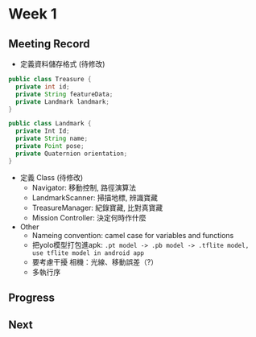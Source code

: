 # Week 1

## Meeting Record

- 定義資料儲存格式 (待修改)

```java
public class Treasure {
  private int id;
  private String featureData; 
  private Landmark landmark;
}
```

```java
public class Landmark {
  private Int Id;
  private String name;
  private Point pose;
  private Quaternion orientation;
}
```

- 定義 Class (待修改)
  - Navigator: 移動控制, 路徑演算法
  - LandmarkScanner: 掃描地標, 辨識寶藏
  - TreasureManager: 紀錄寶藏, 比對真寶藏
  - Mission Controller: 決定何時作什麼
- Other
  - Nameing convention: camel case for variables and functions
  - 把yolo模型打包進apk: `.pt model -> .pb model -> .tflite model, use tflite model in android app`
  - 要考慮干擾 相機：光線、移動誤差（?）
  - 多執行序

## Progress

## Next
